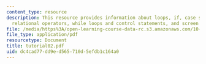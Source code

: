 ```yaml
---
content_type: resource
description: This resource provides information about loops, if, case structures and
  relational operators, while loops and control statements, and screen input/output.
file: /media/https%3A/open-learning-course-data-rc.s3.amazonaws.com/10-34-numerical-methods-applied-to-chemical-engineering-fall-2005/dc4cad77dd9ed565710d5efdb1c164a0_tutorial02.pdf
file_type: application/pdf
resourcetype: Document
title: tutorial02.pdf
uid: dc4cad77-dd9e-d565-710d-5efdb1c164a0
---
```

